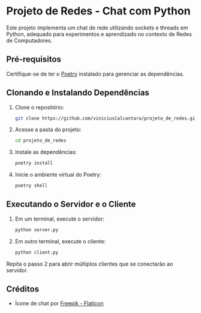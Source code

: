
# Projeto de Redes - Chat com Python

Este projeto implementa um chat de rede utilizando sockets e threads em Python, adequado para experimentos e aprendizado no contexto de Redes de Computadores.

## Pré-requisitos

Certifique-se de ter o [Poetry](https://python-poetry.org/docs/#installation) instalado para gerenciar as dependências.

## Clonando e Instalando Dependências

1. Clone o repositório:
   ```bash
   git clone https://github.com/viniciusCalcantara/projeto_de_redes.git
   ```

2. Acesse a pasta do projeto:
   ```bash
   cd projeto_de_redes
   ```

3. Instale as dependências:
   ```bash
   poetry install
   ```

4. Inicie o ambiente virtual do Poetry:
   ```bash
   poetry shell
   ```

## Executando o Servidor e o Cliente

1. Em um terminal, execute o servidor:
   ```bash
   python server.py
   ```

2. Em outro terminal, execute o cliente:
   ```bash
   python client.py
   ```

Repita o passo 2 para abrir múltiplos clientes que se conectarão ao servidor.

## Créditos

- Ícone de chat por [Freepik - Flaticon](https://www.flaticon.com/free-icon/chat_7790700)
